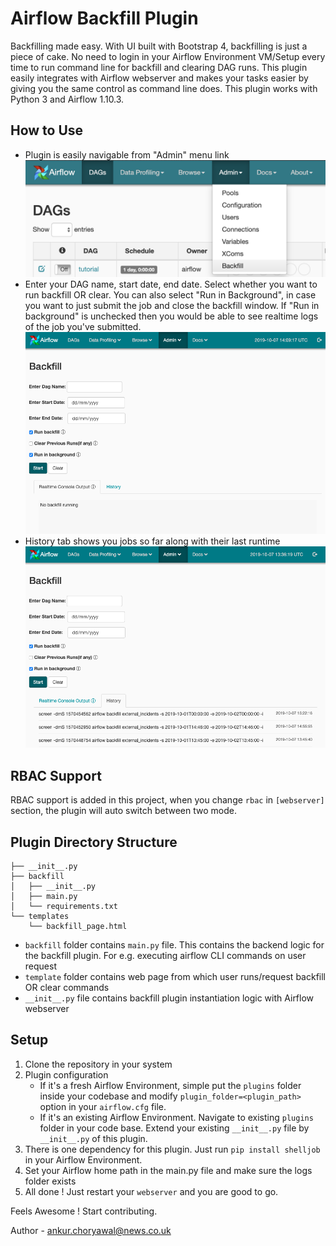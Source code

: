 
# Airflow Backfill Plugin
Backfilling made easy. With UI built with Bootstrap 4, backfilling is just a piece of cake. No need to login in your Airflow Environment VM/Setup every time to run command line for backfill and clearing DAG runs. This plugin easily integrates with Airflow webserver and makes your tasks easier by giving you the same control as command line does. This plugin works with Python 3 and Airflow 1.10.3.

## How to Use 
- Plugin is easily navigable from "Admin" menu link
![img](images/admin.png)
- Enter your DAG name, start date, end date. Select whether you want to run backfill OR clear. You can also select "Run in Background", in case you want to just submit the job and close the backfill window. If "Run in background" is unchecked then you would be able to see realtime logs of the job you've submitted.
![img](images/admin_backfill_ui.png)
- History tab shows you jobs so far along with their last runtime ![img](images/admin_backfill_history.png)

## RBAC Support

RBAC support is added in this project, when you change `rbac` in `[webserver]` section, the plugin will auto switch between two mode.

## Plugin Directory Structure
```
├── __init__.py
├── backfill
│   ├── __init__.py
│   ├── main.py
│   └── requirements.txt
└── templates
    └── backfill_page.html
```
- `backfill` folder contains `main.py` file. This contains the backend logic for the backfill plugin. For e.g. executing airflow CLI commands on user request
- `template` folder contains web page from which user runs/request backfill OR clear commands
- `__init__.py` file contains backfill plugin instantiation logic with Airflow webserver 

## Setup
1. Clone the repository in your system
2. Plugin configuration
    - If it's a fresh Airflow Environment, simple put the `plugins` folder inside your codebase and modify  `plugin_folder=<plugin_path>` option in your `airflow.cfg` file. 
    - If it's an existing Airflow Environment. Navigate to existing `plugins` folder in your code base. Extend your existing `__init__.py`  file by `__init__.py` of this plugin.
3. There is one dependency for this plugin. Just run `pip install shelljob` in your Airflow Environment.
4. Set your Airflow home path in the main.py file and make sure the logs folder exists 
5. All done ! Just restart your `webserver` and you are good to go.

Feels Awesome ! Start contributing.

Author - ankur.choryawal@news.co.uk